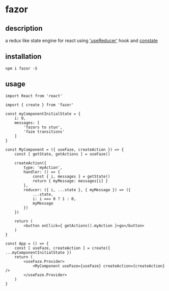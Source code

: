 # fazor

## description
a redux like state engine for react using ['useReducer'](https://reactjs.org/docs/hooks-reference.html#usereducer) hook and [constate](https://github.com/diegohaz/constate)

## installation
`npm i fazor -S`

## usage
```
import React from 'react'

import { create } from 'fazor'

const myComponentInitialState = {
	i: 0,
	messages: [
		'fazors to stun',
		'faze transitions'
	]
}

const MyComponent = ({ useFaze, createAction }) => {
	const [ getState, getActions ] = useFaze()

	createAction({
		type: 'myAction',
		handler: () => {
			const { i, messages } = getState()
			return { myMessage: messages[i] }
		},
		reducer: ({ i, ...state }, { myMessage }) => ({
			...state,
			i: i === 0 ? 1 : 0,
			myMessage
		})
	})

	return (
		<button onClick={ getActions().myAction }>go</button>
	)
}

const App = () => {
	const [ useFaze, createAction ] = create({ ...myComponentInitialState })
	return (
		<useFaze.Provider>
			<MyComponent useFaze={useFaze} createAction={createAction} />
		</useFaze.Provider>
	)
}
```
